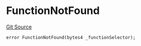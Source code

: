 # FunctionNotFound
[Git Source](https://github.com/thrackle-io/rules-protocol/blob/4e5c0bf97c314267dd6acccac5053bfaa6859607/src/economic/ruleStorage/RuleStorageDiamond.sol)


```solidity
error FunctionNotFound(bytes4 _functionSelector);
```

